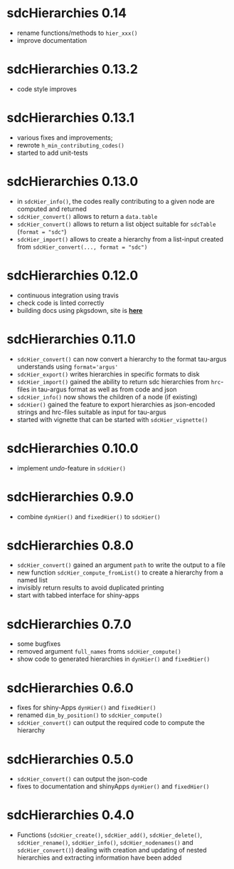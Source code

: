 # sdcHierarchies 0.14
- rename functions/methods to `hier_xxx()`
- improve documentation

# sdcHierarchies 0.13.2
- code style improves

# sdcHierarchies 0.13.1
- various fixes and improvements; 
- rewrote `h_min_contributing_codes()`
- started to add unit-tests

# sdcHierarchies 0.13.0
- in `sdcHier_info()`, the codes really contributing to a given node are computed and returned 
- `sdcHier_convert()` allows to return a `data.table`
- `sdcHier_convert()` allows to return a list object suitable for `sdcTable` (`format = "sdc"`)
- `sdcHier_import()` allows to create a hierarchy from a list-input created from `sdcHier_convert(..., format = "sdc")`

# sdcHierarchies 0.12.0
- continuous integration using travis
- check code is linted correctly
- building docs using pkgsdown, site is [**here**](https://bernhard-da.github.io/sdcHierarchies)

# sdcHierarchies 0.11.0
- `sdcHier_convert()` can now convert a hierarchy to the format tau-argus understands using `format='argus'`
- `sdcHier_export()` writes hierarchies in specific formats to disk
- `sdcHier_import()` gained the ability to return sdc hierarchies from `hrc`-files in tau-argus format as well as from code and json
- `sdcHier_info()` now shows the children of a node (if existing)
- `sdcHier()` gained the feature to export hierarchies as json-encoded strings and hrc-files suitable as input for tau-argus
- started with vignette that can be started with `sdcHier_vignette()`

# sdcHierarchies 0.10.0
- implement *undo*-feature in `sdcHier()`

# sdcHierarchies 0.9.0
- combine `dynHier()` and `fixedHier()` to `sdcHier()`

# sdcHierarchies 0.8.0
- `sdcHier_convert()` gained an argument `path` to write the output to a file
- new function `sdcHier_compute_fromList()` to create a hierarchy from a named list
- invisibly return results to avoid duplicated printing
- start with tabbed interface for shiny-apps

# sdcHierarchies 0.7.0
- some bugfixes
- removed argument `full_names` froms `sdcHier_compute()`
- show code to generated hierarchies in `dynHier()` and `fixedHier()`

# sdcHierarchies 0.6.0
- fixes for shiny-Apps `dynHier()` and `fixedHier()`
- renamed `dim_by_position()` to `sdcHier_compute()`
- `sdcHier_convert()` can output the required code to compute the hierarchy

# sdcHierarchies 0.5.0
- `sdcHier_convert()` can output the json-code
- fixes to documentation and shinyApps `dynHier()` and `fixedHier()`

# sdcHierarchies 0.4.0
- Functions (`sdcHier_create()`, `sdcHier_add()`, `sdcHier_delete()`, `sdcHier_rename()`, `sdcHier_info()`, `sdcHier_nodenames()` and `sdcHier_convert()`) dealing with creation and updating of nested hierarchies and extracting information have been added
